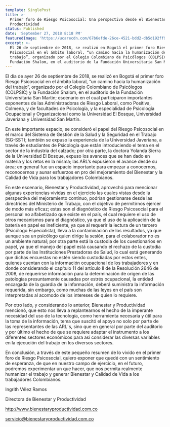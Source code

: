 ```yaml
---
template: SinglePost
title: >-
  Primer foro de Riesgo Psicosocial: Una perspectiva desde el Bienestar y la
  Productividad
status: Published
date: 'September 27, 2018 8:18 PM'
featuredImage: 'https://ucarecdn.com/67b6efde-26ce-4521-bdd2-db5d192ff91b/'
excerpt: >-
  El 26 de septiembre de 2018, se realizó en Bogotá el primer foro Riesgo
  Psicosocial en el ámbito laboral, “un camino hacia la humanización del
  trabajo”, organizado por el Colegio Colombiano de Psicólogos (COLPSIC) y la
  Fundación Shalom, en el auditorio de la Fundación Universitaria San Martín.
---
```

El día de ayer 26 de septiembre de 2018, se realizó en Bogotá el primer foro Riesgo Psicosocial en el ámbito laboral, “un camino hacia la humanización del trabajo”, organizado por el Colegio Colombiano de Psicólogos (COLPSIC) y la Fundación Shalom, en el auditorio de la Fundación Universitaria San Martin; escenario en el cual participaron importantes exponentes de las Administradoras de Riesgo Laboral, como Positiva, Colmena, y de facultades de Psicología, y la especialidad de Psicología Ocupacional y Organizacional como la Universidad El Bosque, Universidad Javeriana y Universidad San Martín.



En este importante espacio, se consideró el papel del Riesgo Psicosocial en el marco del Sistema de Gestión de la Salud y la Seguridad en el Trabajo (SG-SST); también se expuso la experiencia de la Universidad Javeriana, a través de estudiantes de Psicología que están introduciendo el tema en el sector de la industria del calzado; por otra parte, la doctora Yolanda Sierra de la Universidad El Bosque, expuso los avances que se han dado en materia y los retos en la misma; las ARL’s expusieron el avance desde su área; en general fue un espacio importante para empezar a conocernos, reconocernos y aunar esfuerzos en pro del mejoramiento del Bienestar y la Calidad de Vida para los trabajadores Colombianos.



En este escenario, Bienestar y Productividad, aprovechó para mencionar algunas experiencias vividas en el ejercicio las cuales vistas desde la perspectiva del mejoramiento continuo, podrían gestionarse desde las directrices del Ministerio de Trabajo, con el objetivo de permitirnos ejercer de modo más eficaz; estas son el diagnóstico de Riesgo Psicosocial para el personal no alfabetizado que existe en el país, el cual requiere el uso de otros mecanismos para el diagnóstico, ya que el uso de la aplicación de la batería en papel es ineficiente, ya que al requerir la lectura de un tercero (Psicólogo Especialista), lleva a la contaminación de los resultados, ya que aunque sea un psicólogo quien dirige la sesión, para el colaborador no es un ambiente natural; por otra parte está la custodia de los cuestionarios en papel, ya que el manejo del papel está causando el rechazo de la custodia por parte de las Instituciones Prestadoras de Salud, lo cual está generando que dichas encuestas no estén siendo custodiadas por estos entes, quienes cuentan con la información ocupacional de los trabajadores y en donde considerando el capítulo 11 del artículo II de la Resolución 2646 de 2008, de requerirse información para la determinación de origen de las patologías presuntamente causadas por estrés ocupacional, la entidad encargada de la guardia de la información, deberá suministra la información requerida, sin embargo, como muchas de las leyes en el país son interpretadas al acomodo de los intereses de quien lo requiere.



Por otro lado, y considerando lo anterior, Bienestar y Productividad mencionó, que esto nos lleva a replantearnos el hecho de la imperante necesidad del uso de la tecnología, como herramienta necesaria y útil para la toma de la información, tema que suscitó el apoyo no solo por parte de las representantes de las ARL´s, sino que en general por parte del auditorio y por último el hecho de que se requiere adaptar el instrumento a los diferentes sectores económicos para así considerar las diversas variables en la ejecución del trabajo en los diversos sectores.



En conclusión, a través de este pequeño resumen de lo vivido en el primer foro de Riesgo Psicosocial, quiero exponer que quedé con un sentimiento de esperanza, de que en nuestro campo de ejercicio, en el futuro, podremos experimentar un que hacer, que nos permita realmente humanizar el trabajo y generar Bienestar y Calidad de Vida a los trabajadores Colombianos.



Ingrith Vélez Ramos



Directora de Bienestar y Productividad



http://www.bienestaryproductividad.com.co



servicio@bienestaryproductividad.com.co
